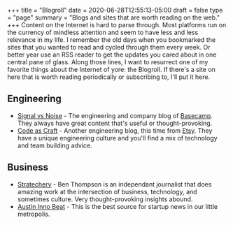 +++
title = "Blogroll"
date = 2020-06-28T12:55:13-05:00
draft = false
type = "page"
summary = "Blogs and sites that are worth reading on the web."
+++
Content on the Internet is hard to parse through. Most platforms run on the currency of mindless attention and seem to have less and less relevance in my life. I remember the old days when you bookmarked the sites that you wanted to read and cycled through them every week. Or better year use an RSS reader to get the updates you cared about in one central pane of glass. Along those lines, I want to resurrect one of my favorite things about the Internet of yore: the Blogroll. If there's a site on here that is worth reading periodically or subscribing to, I'll put it here.

## Engineering
* [Signal vs Noise](https://m.signalvnoise.com/) - The engineering and company blog of [Basecamp](https://www.basecamp.com/). They always have great content that's useful or thought-provoking.
* [Code as Craft](https://codeascraft.com/) - Another engineering blog, this time from [Etsy](https://etsy.com). They have a unique engineering culture and you'll find a mix of technology and team building advice.

## Business
* [Stratechery](https://stratechery.com/) - Ben Thompson is an independant journalist that does amazing work at the intersection of business, technology, and sometimes culture. Very thought-provoking insights abound.
* [Austin Inno Beat](https://promo.bizjournals.com/austininno/signup/) - This is the best source for startup news in our little metropolis.
